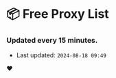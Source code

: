 # :package: Free Proxy List
### Updated every 15 minutes.

- Last updated: `2024-08-18 09:49`

:heart:

